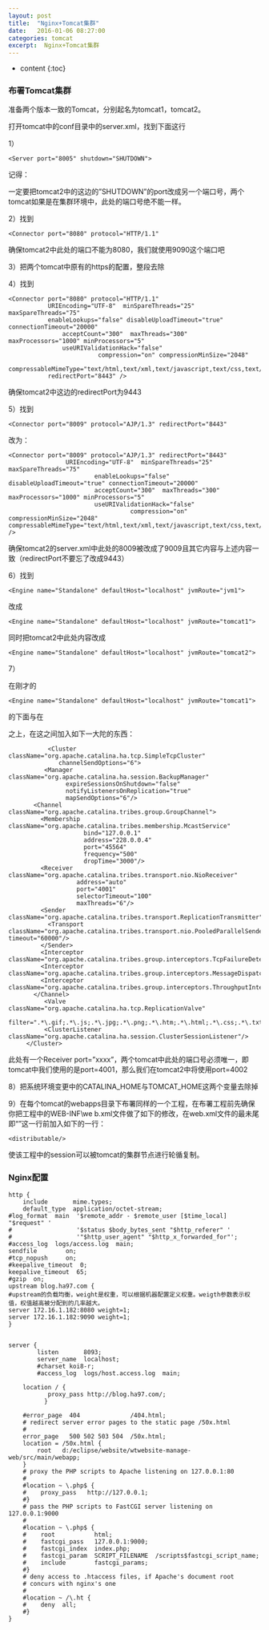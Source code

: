 ```yaml
---
layout: post
title:  "Nginx+Tomcat集群"
date:   2016-01-06 08:27:00
categories: tomcat
excerpt:  Nginx+Tomcat集群
---
```


* content
{:toc}




### 布署Tomcat集群

准备两个版本一致的Tomcat，分别起名为tomcat1，tomcat2。

打开tomcat中的conf目录中的server.xml，找到下面这行

1）

    <Server port="8005" shutdown="SHUTDOWN">

记得：

一定要把tomcat2中的这边的”SHUTDOWN”的port改成另一个端口号，两个tomcat如果是在集群环境中，此处的端口号绝不能一样。

2）找到

    <Connector port="8080" protocol="HTTP/1.1"

确保tomcat2中此处的端口不能为8080，我们就使用9090这个端口吧

3）把两个tomcat中原有的https的配置，整段去除

4）找到

    <Connector port="8080" protocol="HTTP/1.1"
               URIEncoding="UTF-8"  minSpareThreads="25" maxSpareThreads="75"
               enableLookups="false" disableUploadTimeout="true" connectionTimeout="20000"
                   acceptCount="300"  maxThreads="300" maxProcessors="1000" minProcessors="5"
                   useURIValidationHack="false"
                             compression="on" compressionMinSize="2048"
                             compressableMimeType="text/html,text/xml,text/javascript,text/css,text/plain"
               redirectPort="8443" />

确保tomcat2中这边的redirectPort为9443

5）找到

    <Connector port="8009" protocol="AJP/1.3" redirectPort="8443"

改为：

    <Connector port="8009" protocol="AJP/1.3" redirectPort="8443"
                    URIEncoding="UTF-8"  minSpareThreads="25" maxSpareThreads="75"
                            enableLookups="false" disableUploadTimeout="true" connectionTimeout="20000"
                            acceptCount="300"  maxThreads="300" maxProcessors="1000" minProcessors="5"
                            useURIValidationHack="false"
                                      compression="on" compressionMinSize="2048"
    compressableMimeType="text/html,text/xml,text/javascript,text/css,text/plain"
    />

确保tomcat2的server.xml中此处的8009被改成了9009且其它内容与上述内容一致（redirectPort不要忘了改成9443）

6）找到

    <Engine name="Standalone" defaultHost="localhost" jvmRoute="jvm1">      

改成

 <!-- You should set jvmRoute to support load-balancing via AJP ie :

  <Engine name="Standalone" defaultHost="localhost" jvmRoute="jvm1">        

 -->

    <Engine name="Standalone" defaultHost="localhost" jvmRoute="tomcat1">

同时把tomcat2中此处内容改成

 <!-- You should set jvmRoute to support load-balancing via AJP ie :

 <Engine name="Standalone" defaultHost="localhost" jvmRoute="jvm1">        
 -->

    <Engine name="Standalone" defaultHost="localhost" jvmRoute="tomcat2">

7）

在刚才的

    <Engine name="Standalone" defaultHost="localhost" jvmRoute="tomcat1">

的下面与在

 <!-- The request dumper valve dumps useful debugging information about

  the request and response data received and sent by Tomcat.

   Documentation at: /docs/config/valve.html -->

 <!--

<Valve className="org.apache.catalina.valves.RequestDumperValve"/>

-->

之上，在这之间加入如下一大陀的东西：

               <Cluster className="org.apache.catalina.ha.tcp.SimpleTcpCluster" 
                  channelSendOptions="6"> 
              <Manager className="org.apache.catalina.ha.session.BackupManager" 
                    expireSessionsOnShutdown="false" 
                    notifyListenersOnReplication="true" 
                    mapSendOptions="6"/> 
           <Channel className="org.apache.catalina.tribes.group.GroupChannel"> 
             <Membership className="org.apache.catalina.tribes.membership.McastService" 
                         bind="127.0.0.1" 
                         address="228.0.0.4" 
                         port="45564" 
                         frequency="500" 
                         dropTime="3000"/> 
             <Receiver className="org.apache.catalina.tribes.transport.nio.NioReceiver" 
                       address="auto" 
                       port="4001" 
                       selectorTimeout="100" 
                       maxThreads="6"/> 
             <Sender className="org.apache.catalina.tribes.transport.ReplicationTransmitter"> 
               <Transport className="org.apache.catalina.tribes.transport.nio.PooledParallelSender" timeout="60000"/>  
             </Sender> 
             <Interceptor className="org.apache.catalina.tribes.group.interceptors.TcpFailureDetector"/> 
             <Interceptor className="org.apache.catalina.tribes.group.interceptors.MessageDispatch15Interceptor"/> 
             <Interceptor className="org.apache.catalina.tribes.group.interceptors.ThroughputInterceptor"/> 
           </Channel> 
              <Valve className="org.apache.catalina.ha.tcp.ReplicationValve" 
                  filter=".*\.gif;.*\.js;.*\.jpg;.*\.png;.*\.htm;.*\.html;.*\.css;.*\.txt;"/> 
              <ClusterListener className="org.apache.catalina.ha.session.ClusterSessionListener"/> 
         </Cluster>

此处有一个Receiver port=”xxxx”，两个tomcat中此处的端口号必须唯一，即tomcat中我们使用的是port=4001，那么我们在tomcat2中将使用port=4002

8）把系统环境变更中的CATALINA_HOME与TOMCAT_HOME这两个变量去除掉

9）在每个tomcat的webapps目录下布署同样的一个工程，在布署工程前先确保你把工程中的WEB-INF\we b.xml文件做了如下的修改，在web.xml文件的最未尾即“</web-app>”这一行前加入如下的一行：

    <distributable/>

使该工程中的session可以被tomcat的集群节点进行轮循复制。


### Nginx配置

    http {
        include       mime.types;
        default_type  application/octet-stream;
    #log_format  main  '$remote_addr - $remote_user [$time_local] "$request" '
    #                  '$status $body_bytes_sent "$http_referer" '
    #                  '"$http_user_agent" "$http_x_forwarded_for"';
    #access_log  logs/access.log  main;
    sendfile        on;
    #tcp_nopush     on;
    #keepalive_timeout  0;
    keepalive_timeout  65;
    #gzip  on;
    upstream blog.ha97.com {        
    #upstream的负载均衡，weight是权重，可以根据机器配置定义权重。weigth参数表示权值，权值越高被分配到的几率越大。       
    server 172.16.1.182:8080 weight=1;        
    server 172.16.1.182:9090 weight=1;        
    } 


    server {
            listen       8093;
            server_name  localhost;
            #charset koi8-r;
            #access_log  logs/host.access.log  main;
            
        location / { 
               proxy_pass http://blog.ha97.com/; 
              }
        
        #error_page  404              /404.html;
        # redirect server error pages to the static page /50x.html
        #
        error_page   500 502 503 504  /50x.html;
        location = /50x.html {
            root   d:/eclipse/website/wtwebsite-manage-web/src/main/webapp;
        }
        # proxy the PHP scripts to Apache listening on 127.0.0.1:80
        #
        #location ~ \.php$ {
        #    proxy_pass   http://127.0.0.1;
        #}
        # pass the PHP scripts to FastCGI server listening on 127.0.0.1:9000
        #
        #location ~ \.php$ {
        #    root           html;
        #    fastcgi_pass   127.0.0.1:9000;
        #    fastcgi_index  index.php;
        #    fastcgi_param  SCRIPT_FILENAME  /scripts$fastcgi_script_name;
        #    include        fastcgi_params;
        #}
        # deny access to .htaccess files, if Apache's document root
        # concurs with nginx's one
        #
        #location ~ /\.ht {
        #    deny  all;
        #}
    }